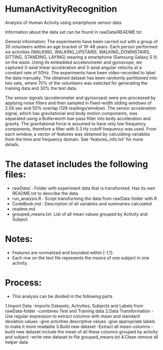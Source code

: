 # HumanActivityRecognition
Analysis of Human Activity using smartphone sensor data

Information about the data set can be found in rawData/README.txt

General information: The experiments have been carried out with a group of 30 volunteers within an age bracket of 19-48 years. Each person performed six activities (WALKING, WALKING_UPSTAIRS, WALKING_DOWNSTAIRS, SITTING, STANDING, LAYING) wearing a smartphone (Samsung Galaxy S II) on the waist. Using its embedded accelerometer and gyroscope, we captured 3-axial linear acceleration and 3-axial angular velocity at a constant rate of 50Hz. The experiments have been video-recorded to label the data manually. The obtained dataset has been randomly partitioned into two sets, where 70% of the volunteers was selected for generating the training data and 30% the test data. 

The sensor signals (accelerometer and gyroscope) were pre-processed by applying noise filters and then sampled in fixed-width sliding windows of 2.56 sec and 50% overlap (128 readings/window). The sensor acceleration signal, which has gravitational and body motion components, was separated using a Butterworth low-pass filter into body acceleration and gravity. The gravitational force is assumed to have only low frequency components, therefore a filter with 0.3 Hz cutoff frequency was used. From each window, a vector of features was obtained by calculating variables from the time and frequency domain. See 'features_info.txt' for more details. 


The dataset includes the following files:
=========================================

- rawData/ : Folder with experiment data that is transformed. Has its own README.txt to describe the data
- run_analysis.R : Script transforming the data from rawData-folder with R
- CodeBook.md : Description of all variables and summaries calculated
- readme.md
- grouped_means.txt: List of all mean values grouped by Activity and Subject

Notes: 
======
- Features are normalized and bounded within [-1,1].
- Each row on the text file represents the means of one subject in one activity.

Process: 
======
- This analysis can be divided in the following parts

1.Import Data
	-Imports Datasets, Activities, Subjects and Labels from rawData-folder
	-combines Test and Training data
2.Data Transformation 
	-Use regular expression to extract columns with mean and standard deviation values
	-give activities descriptive values
	-give appropriate labels to make it more readable
3.Build new dataset
	-Extract all mean-columns
	-build new dataset include the mean of all these columns grouped by activity and subject
	-write new dataset to file grouped_means.txt
4.Clean
	remove all helper data
